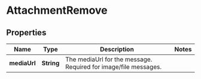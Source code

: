 
# AttachmentRemove

## Properties
Name | Type | Description | Notes
------------ | ------------- | ------------- | -------------
**mediaUrl** | **String** | The mediaUrl for the message. Required for image/file messages.  | 



